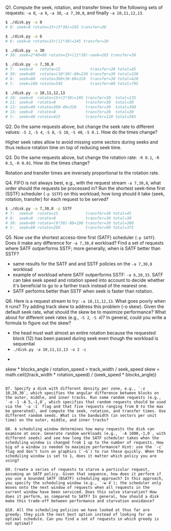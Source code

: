 Q1. Compute the seek, rotation, and transfer times for the following sets of requests: `-a 0`, `-a 6`, `-a 30`, `-a 7,30,8`, and finally `-a 10,11,12,13`.

```sh
$ ./disk.py -a 0
# 0: seek=0 rotate=15+(5*30)=165 transfer=30

$ ./disk.py -a 6
# 6: seek=0 rotate=15+(11*30)=345 transfer=30

$ ./disk.py -a 30
# 30: seek=2*40=80 rotate=15+(11*30)-seek=265 transfer=30

$ ./disk.py -a 7,30,8
# 7:  seek=0   rotate=15             transfer=30 total=45
# 30: seek=80  rotate=(10*30)-80=220 transfer=30 total=330
# 8:  seek=80  rotate=360+30-80=310  transfer=30 total=420
# t:  seek=160 rotate=545            transfer=90 total=795

$ ./disk.py -a 10,11,12,13
# 10: seek=0  rotate=15+(3*30)=105 transfer=30  total=135
# 11: seek=0  rotate=0             transfer=30  total=30
# 12: seek=40 rotate=360-40=320    transfer=30  total=390
# 13: seek=0  rotate=0             transfer=30  total=30
# t:  seek=40 rotate=425           transfer=120 total=585
```

Q2. Do the same requests above, but change the seek rate to different values: `-S 2`, `-S 4`, `-S 8`, `-S 10`, `-S 40`, `-S 0.1`. How do the times change?

Higher seek rates allow to avoid missing some sectors during seeks and thus reduce rotation time on top of reducing seek time.

Q3. Do the same requests above, but change the rotation rate: `-R 0.1`, `-R 0.5`, `-R 0.01`. How do the times change?

Rotation and transfer times are inversely proportional to the rotation rate.

Q4. FIFO is not always best, e.g., with the request stream `-a 7,30,8`, what order should the requests be processed in? Run the shortest seek-time first (SSTF) scheduler (`-p SSTF`) on this workload; how long should it take (seek, rotation, transfer) for each request to be served?

```sh
$ ./disk.py -a 7,30,8 -p SSTF
# 7:  seek=0  rotate=15            transfer=30 total=45
# 8:  seek=0  rotate=0             transfer=30 total=30
# 30: seek=80 rotate=(9*30)-80=190 transfer=30 total=300
# t:  seek=80 rotate=205           transfer=90 total=375
```

Q5. Now use the shortest access-time first (SATF) scheduler (`-p SATF`). Does it make any difference for `-a 7,30,8` workload? Find a set of requests where SATF outperforms SSTF; more generally, when is SATF better than SSTF?

* same results for the SATF and and SSTF policies on the `-a 7,30,8` workload
* example of workload where SATF outperforms SSTF: `-a 6,20,33`. SATF can take seek speed and rotation speed into account to decide whether it's beneficial to go to a farther track instead of the nearest one.
* SATF performs better than SSTF when seek is faster than rotation.

Q6. Here is a request stream to try: `-a 10,11,12,13`. What goes poorly when it runs? Try adding track skew to address this problem (-o skew). Given the default seek rate, what should the skew be to maximize performance? What about for different seek rates (e.g., `-S 2`, `-S 4`)? In general, could you write a formula to figure out the skew?

* the head must wait almost an entire rotation because the requested block (12) has been passed during seek even though the workload is sequential
* `./disk.py -a 10,11,12,13 -o 2 -c`
* ```py
skew * blocks_angle / rotation_speed > track_width / seek_speed
skew = math.ceil((track_width * rotation_speed) / (seek_speed * blocks_angle))
```

Q7. Specify a disk with different density per zone, e.g., `-z 10,20,30`, which specifies the angular difference between blocks on the outer, middle, and inner tracks. Run some random requests (e.g., `-a -1 -A 5,-1,0`, which specifies that random requests should be used via the `-a -1` flag and that five requests ranging from 0 to the max be generated), and compute the seek, rotation, and transfer times. Use different random seeds. What is the bandwidth (in sectors per unit time) on the outer, middle, and inner tracks?

Q8. A scheduling window determines how many requests the disk can examine at once. Generate random workloads (e.g., `-A 1000,-1,0`, with different seeds) and see how long the SATF scheduler takes when the scheduling window is changed from 1 up to the number of requests. How big of a window is needed to maximize performance? Hint: use the `-c` flag and don’t turn on graphics (`-G`) to run these quickly. When the scheduling window is set to 1, does it matter which policy you are using?

Q9. Create a series of requests to starve a particular request, assuming an SATF policy. Given that sequence, how does it perform if you use a bounded SATF (BSATF) scheduling approach? In this approach, you specify the scheduling window (e.g., `-w 4`); the scheduler only moves onto the next window of requests when all requests in the current window have been serviced. Does this solve starvation? How does it perform, as compared to SATF? In general, how should a disk make this trade-off between performance and starvation avoidance?

Q10. All the scheduling policies we have looked at thus far are greedy; they pick the next best option instead of looking for an optimal schedule. Can you find a set of requests in which greedy is not optimal?
